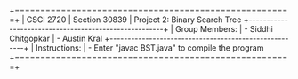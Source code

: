 +======================================================+
|    CSCI 2720 | Section 30839
|    Project 2: Binary Search Tree
+------------------------------------------------------+
|    Group Members:
|    - Siddhi Chitgopkar
|    - Austin Kral
+------------------------------------------------------+
|    Instructions:
|    - Enter "javac BST.java" to compile the program
+======================================================+
